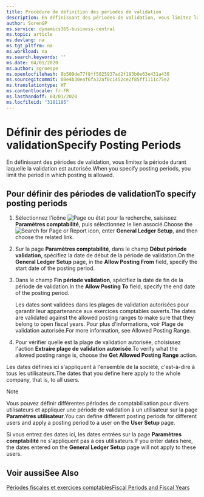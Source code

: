 ```yaml
---
title: Procédure de définition des périodes de validation
description: En définissant des périodes de validation, vous limitez la période durant laquelle la validation est autorisée.
author: SorenGP
ms.service: dynamics365-business-central
ms.topic: article
ms.devlang: na
ms.tgt_pltfrm: na
ms.workload: na
ms.search.keywords: ''
ms.date: 04/01/2020
ms.author: sgroespe
ms.openlocfilehash: 8b509de77f8ff5025937ad2f193b0e63e431a430
ms.sourcegitcommit: 88e4b30eaf6fa32af0c1452ce2f85ff1111c75e2
ms.translationtype: HT
ms.contentlocale: fr-FR
ms.lasthandoff: 04/01/2020
ms.locfileid: "3181185"
---
```

# <a name="specify-posting-periods"></a><span data-ttu-id="8e29a-103">Définir des périodes de validation</span><span class="sxs-lookup"><span data-stu-id="8e29a-103">Specify Posting Periods</span></span>
<span data-ttu-id="8e29a-104">En définissant des périodes de validation, vous limitez la période durant laquelle la validation est autorisée.</span><span class="sxs-lookup"><span data-stu-id="8e29a-104">When you specify posting periods, you limit the period in which posting is allowed.</span></span>  

## <a name="to-specify-posting-periods"></a><span data-ttu-id="8e29a-105">Pour définir des périodes de validation</span><span class="sxs-lookup"><span data-stu-id="8e29a-105">To specify posting periods</span></span>  

1.  <span data-ttu-id="8e29a-106">Sélectionnez l'icône ![Page ou état pour la recherche](../../media/ui-search/search_small.png "Icône Page ou état pour la recherche"), saisissez **Paramètres comptabilité**, puis sélectionnez le lien associé.</span><span class="sxs-lookup"><span data-stu-id="8e29a-106">Choose the ![Search for Page or Report](../../media/ui-search/search_small.png "Search for Page or Report icon") icon, enter **General Ledger Setup**, and then choose the related link.</span></span>  
2.  <span data-ttu-id="8e29a-107">Sur la page **Paramètres comptabilité**, dans le champ **Début période validation**, spécifiez la date de début de la période de validation.</span><span class="sxs-lookup"><span data-stu-id="8e29a-107">On the **General Ledger Setup** page, in the **Allow Posting From** field, specify the start date of the posting period.</span></span>  
3.  <span data-ttu-id="8e29a-108">Dans le champ **Fin période validation**, spécifiez la date de fin de la période de validation.</span><span class="sxs-lookup"><span data-stu-id="8e29a-108">In the **Allow Posting To** field, specify the end date of the posting period.</span></span>  

    <span data-ttu-id="8e29a-109">Les dates sont validées dans les plages de validation autorisées pour garantir leur appartenance aux exercices comptables ouverts.</span><span class="sxs-lookup"><span data-stu-id="8e29a-109">The dates are validated against the allowed posting ranges to make sure that they belong to open fiscal years.</span></span> <span data-ttu-id="8e29a-110">Pour plus d'informations, voir Plage de validation autorisée.</span><span class="sxs-lookup"><span data-stu-id="8e29a-110">For more information, see Allowed Posting Range.</span></span>  

4.  <span data-ttu-id="8e29a-111">Pour vérifier quelle est la plage de validation autorisée, choisissez l'action **Extraire plage de validation autorisée**.</span><span class="sxs-lookup"><span data-stu-id="8e29a-111">To verify what the allowed posting range is, choose the **Get Allowed Posting Range** action.</span></span>  

<span data-ttu-id="8e29a-112">Les dates définies ici s'appliquent à l'ensemble de la société, c'est-à-dire à tous les utilisateurs.</span><span class="sxs-lookup"><span data-stu-id="8e29a-112">The dates that you define here apply to the whole company, that is, to all users.</span></span>  

> [!NOTE]  
>  <span data-ttu-id="8e29a-113">Vous pouvez définir différentes périodes de comptabilisation pour divers utilisateurs et appliquer une période de validation à un utilisateur sur la page **Paramètres utilisateur**.</span><span class="sxs-lookup"><span data-stu-id="8e29a-113">You can define different posting periods for different users and apply a posting period to a user on the **User Setup** page.</span></span>

<span data-ttu-id="8e29a-114">Si vous entrez des dates ici, les dates entrées sur la page **Paramètres comptabilité** ne s'appliquent pas à ces utilisateurs.</span><span class="sxs-lookup"><span data-stu-id="8e29a-114">If you enter dates here, the dates entered on the **General Ledger Setup** page will not apply to these users.</span></span>  

## <a name="see-also"></a><span data-ttu-id="8e29a-115">Voir aussi</span><span class="sxs-lookup"><span data-stu-id="8e29a-115">See Also</span></span>  
 [<span data-ttu-id="8e29a-116">Périodes fiscales et exercices comptables</span><span class="sxs-lookup"><span data-stu-id="8e29a-116">Fiscal Periods and Fiscal Years</span></span>](fiscal-periods-and-fiscal-years.md)
